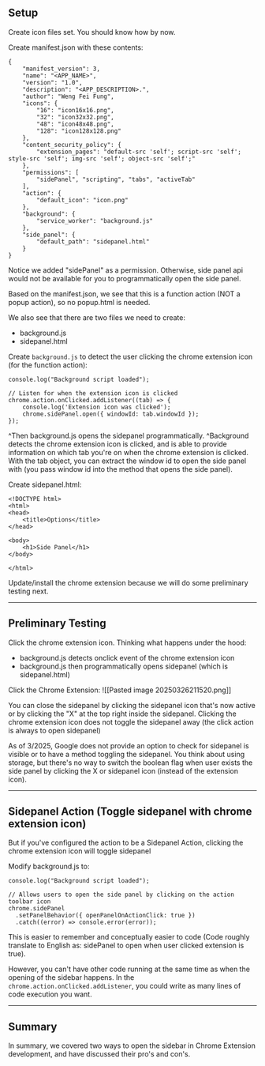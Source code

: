 ## Setup

Create icon files set. You should know how by now.

Create manifest.json with these contents:
```
{  
    "manifest_version": 3,  
    "name": "<APP_NAME>",  
    "version": "1.0",  
    "description": "<APP_DESCRIPTION>.",  
    "author": "Weng Fei Fung",
    "icons": {  
        "16": "icon16x16.png",  
        "32": "icon32x32.png",  
        "48": "icon48x48.png",  
        "128": "icon128x128.png"  
    },
    "content_security_policy": {  
        "extension_pages": "default-src 'self'; script-src 'self'; style-src 'self'; img-src 'self'; object-src 'self';"
    },
    "permissions": [
        "sidePanel", "scripting", "tabs", "activeTab"
    ],
    "action": {  
        "default_icon": "icon.png"
    },
	"background": {
	    "service_worker": "background.js"
    },
    "side_panel": {
        "default_path": "sidepanel.html"
    }
}
```

Notice we added "sidePanel" as a permission. Otherwise, side panel api would not be available for you to programmatically open the side panel.

Based on the manifest.json, we see that this is a function action (NOT a popup action), so no popup.html is needed.

We also see that there are two files we need to create:
- background.js
- sidepanel.html

Create `background.js` to detect the user clicking the chrome extension icon (for the function action):
```
console.log("Background script loaded");

// Listen for when the extension icon is clicked
chrome.action.onClicked.addListener((tab) => {
    console.log('Extension icon was clicked');
    chrome.sidePanel.open({ windowId: tab.windowId });
});
```

^Then background.js opens the sidepanel programmatically.
^Background detects the chrome extension icon is clicked, and is able to provide information on which tab you're on when the chrome extension is clicked. With the tab object, you can extract the window id to open the side panel with (you pass window id into the method that opens the side panel).

Create sidepanel.html:
```
<!DOCTYPE html>
<html>
<head>
    <title>Options</title>
</head>

<body>
    <h1>Side Panel</h1>
</body>

</html>
```

Update/install the chrome extension because we will do some preliminary testing next.

---

## Preliminary Testing

Click the chrome extension icon. Thinking what happens under the hood:
- background.js detects onclick event of the chrome extension icon
- background.js then programmatically opens sidepanel (which is sidepanel.html)

Click the Chrome Extension:
![[Pasted image 20250326211520.png]]

You can close the sidepanel by clicking the sidepanel icon that's now active or by clicking the "X" at the top right inside the sidepanel. Clicking the chrome extension icon does not toggle the sidepanel away (the click action is always to open sidepanel)

As of 3/2025, Google does not provide an option to check for sidepanel is visible or to have a method toggling the sidepanel. You think about using storage, but there's no way to switch the boolean flag when user exists the side panel by clicking the X or sidepanel icon (instead of the extension icon).


---

## Sidepanel Action (Toggle sidepanel with chrome extension icon)


But if you've configured the action to be a Sidepanel Action, clicking the chrome extension icon will toggle sidepanel

Modify background.js to:
```
console.log("Background script loaded");

// Allows users to open the side panel by clicking on the action toolbar icon
chrome.sidePanel
  .setPanelBehavior({ openPanelOnActionClick: true })
  .catch((error) => console.error(error));
```

This is easier to remember and conceptually easier to code (Code roughly translate to English as: sidePanel to open when user clicked extension is true). 

However, you can't have other code running at the same time as when the opening of the sidebar happens. In the `chrome.action.onClicked.addListener`, you could write as many lines of code execution you want.

---

## Summary

In summary, we covered two ways to open the sidebar in Chrome Extension development, and have discussed their pro's and con's.
